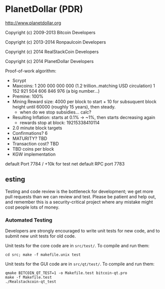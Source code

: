 PlanetDollar (PDR)
================================

http://www.planetdollar.org

Copyright (c) 2009-2013 Bitcoin Developers

Copyright (c) 2013-2014 Ronpaulcoin Developers 

Copyright (c) 2014 RealStackCoin Developers

Copyright (c) 2014 PlanetDollar Developers

Proof-of-work algorithm:
 - Scrypt
 - Maxcoins: 1 200 000 000 000 (1.2 trillion..matching USD circulation)
     1 152 921 504 606 846 976 (a big number...)
 - Premine: 100%
 - Mining Reward size: 4000 per block to start + 10 for subsuquent block height until 60000 (roughly 15 years), then steady.
    - when do we stop subsidies... calc?
 - Resulting Inflation: starts at 0.1% -> ~1%, then starts decreasing again
    - rewards stop at block: 19215338410114
 - 2.0 minute block targets 
 - Confirmations? 6
 - MATURITY? TBD
 - Transaction cost? TBD  
 - TBD coins per block
 - KGW implementation

default Port 7784  / +10k for test net
default RPC port 7783 

esting
-------

Testing and code review is the bottleneck for development; we get more pull
requests than we can review and test. Please be patient and help out, and
remember this is a security-critical project where any mistake might cost people
lots of money.

### Automated Testing

Developers are strongly encouraged to write unit tests for new code, and to
submit new unit tests for old code.

Unit tests for the core code are in `src/test/`. To compile and run them:

    cd src; make -f makefile.unix test

Unit tests for the GUI code are in `src/qt/test/`. To compile and run them:

    qmake BITCOIN_QT_TEST=1 -o Makefile.test bitcoin-qt.pro
    make -f Makefile.test
    ./Realstackcoin-qt_test


